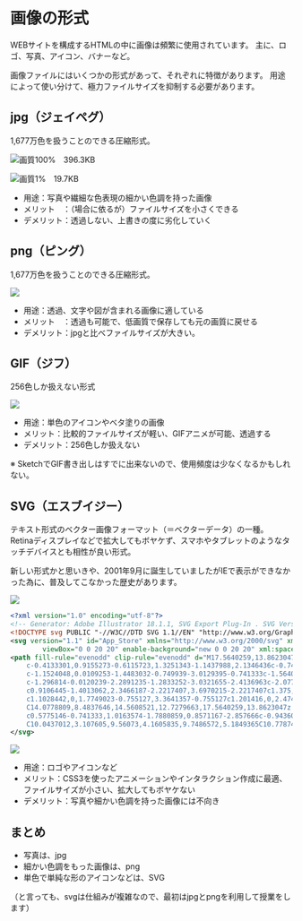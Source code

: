 # 画像の形式

WEBサイトを構成するHTMLの中に画像は頻繁に使用されています。
主に、ロゴ、写真、アイコン、バナーなど。

画像ファイルにはいくつかの形式があって、それぞれに特徴があります。
用途によって使い分けて、極力ファイルサイズを抑制する必要があります。



## jpg（ジェイペグ）

1,677万色を扱うことのできる圧縮形式。

![画質100%　396.3KB](https://paper-attachments.dropbox.com/s_3066FA23A18E1433BC4D48A1112B9F0C6A766C9E0917C880D3A50377E5D58EB4_1520565139603_JPG100.jpg)

![画質1%　19.7KB](https://paper-attachments.dropbox.com/s_3066FA23A18E1433BC4D48A1112B9F0C6A766C9E0917C880D3A50377E5D58EB4_1520600118671_JPG1.jpg)

- 用途：写真や繊細な色表現の細かい色調を持った画像
- メリット　：（場合に依るが）ファイルサイズを小さくできる
- デメリット：透過しない、上書きの度に劣化していく



## png（ピング）

1,677万色を扱うことのできる圧縮形式。


![](https://paper-attachments.dropbox.com/s_3066FA23A18E1433BC4D48A1112B9F0C6A766C9E0917C880D3A50377E5D58EB4_1520564650145_.png)

- 用途：透過、文字や図が含まれる画像に適している
- メリット　：透過も可能で、低画質で保存しても元の画質に戻せる
- デメリット：jpgと比べファイルサイズが大きい。




## GIF（ジフ）

256色しか扱えない形式

![](https://paper-attachments.dropbox.com/s_6DC39C02081D2F0F89C1BB40AC805C4C3DCC6DA94D1CE0AB6A7FB3CF3041E463_1522748984150_2.png)




- 用途：単色のアイコンやベタ塗りの画像
- メリット：比較的ファイルサイズが軽い、GIFアニメが可能、透過する
- デメリット：256色しか扱えない

※ SketchでGIF書き出しはすでに出来ないので、使用頻度は少なくなるかもしれない。



## SVG（エスブイジー）

テキスト形式のベクター画像フォーマット（＝ベクターデータ）の一種。
Retinaディスプレイなどで拡大してもボヤケず、スマホやタブレットのようなタッチデバイスとも相性が良い形式。

新しい形式かと思いきや、2001年9月に誕生していましたがIEで表示ができなかった為に、普及してこなかった歴史があります。



![](https://paper-attachments.dropbox.com/s_6DC39C02081D2F0F89C1BB40AC805C4C3DCC6DA94D1CE0AB6A7FB3CF3041E463_1522989265487_svg.png)



```xml
<?xml version="1.0" encoding="utf-8"?>
<!-- Generator: Adobe Illustrator 18.1.1, SVG Export Plug-In . SVG Version: 6.00 Build 0)  -->
<!DOCTYPE svg PUBLIC "-//W3C//DTD SVG 1.1//EN" "http://www.w3.org/Graphics/SVG/1.1/DTD/svg11.dtd">
<svg version="1.1" id="App_Store" xmlns="http://www.w3.org/2000/svg" xmlns:xlink="http://www.w3.org/1999/xlink" x="0px" y="0px"
        viewBox="0 0 20 20" enable-background="new 0 0 20 20" xml:space="preserve">
<path fill-rule="evenodd" clip-rule="evenodd" d="M17.5640259,13.8623047
    c-0.4133301,0.9155273-0.6115723,1.3251343-1.1437988,2.1346436c-0.7424927,1.1303711-1.7894897,2.5380249-3.086853,2.5500488
    c-1.1524048,0.0109253-1.4483032-0.749939-3.0129395-0.741333c-1.5640259,0.008606-1.8909302,0.755127-3.0438843,0.7442017
    c-1.296814-0.0120239-2.2891235-1.2833252-3.0321655-2.4136963c-2.0770874-3.1607666-2.2941895-6.8709106-1.0131836-8.8428955
    c0.9106445-1.4013062,2.3466187-2.2217407,3.6970215-2.2217407c1.375,0,2.239502,0.7539673,3.3761597,0.7539673
    c1.1028442,0,1.7749023-0.755127,3.3641357-0.755127c1.201416,0,2.4744263,0.6542969,3.3816528,1.7846069
    C14.0778809,8.4837646,14.5608521,12.7279663,17.5640259,13.8623047z M12.4625244,3.8076782
    c0.5775146-0.741333,1.0163574-1.7880859,0.8571167-2.857666c-0.9436035,0.0653076-2.0470581,0.6651611-2.6912842,1.4477539
    C10.0437012,3.107605,9.56073,4.1605835,9.7486572,5.1849365C10.7787476,5.2164917,11.8443604,4.6011963,12.4625244,3.8076782z"/>
</svg>
```


![](https://paper-attachments.dropbox.com/s_3066FA23A18E1433BC4D48A1112B9F0C6A766C9E0917C880D3A50377E5D58EB4_1520569516077_app-store.svg)



- 用途：ロゴやアイコンなど
- メリット：CSS3を使ったアニメーションやインタラクション作成に最適、ファイルサイズが小さい、拡大してもボヤケない
- デメリット：写真や細かい色調を持った画像には不向き



## まとめ


- 写真は、jpg
- 細かい色調をもった画像は、png
- 単色で単純な形のアイコンなどは、SVG

（と言っても、svgは仕組みが複雑なので、最初はjpgとpngを利用して授業をします）



